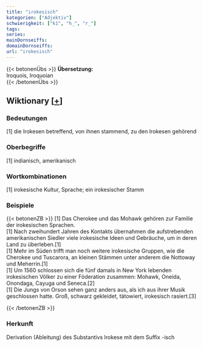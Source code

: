 ```yaml
---
title: "irokesisch"
kategorien: ["Adjektiv"]
schwierigkeit: ["k1", "h_", "r_"]
tags:
series:
mainDornseiffs:
domainDornseiffs:
url: "irokesisch"
---
```


{{< betonenÜbs >}}
**Übersetzung:**  
Iroquois, Iroquoian  
{{< /betonenÜbs >}}

## Wiktionary [[+](https://de.wiktionary.org/wiki/irokesisch)]

### Bedeutungen
[1] die Irokesen betreffend, von ihnen stammend, zu den Irokesen gehörend  

### Oberbegriffe
[1] indianisch, amerikanisch  

### Wortkombinationen
[1] irokesische Kultur, Sprache; ein irokesischer Stamm  

### Beispiele
{{< betonenZB >}}
[1] Das Cherokee und das Mohawk gehören zur Familie der irokesischen Sprachen.  
[1] Nach zweihundert Jahren des Kontakts übernahmen die aufstrebenden amerikanischen Siedler viele irokesische Ideen und Gebräuche, um in deren Land zu überleben.[1]  
[1] Mehr im Süden trifft man noch weitere irokesische Gruppen, wie die Cherokee und Tuscarora, an kleinen Stämmen unter anderem die Nottoway und Meherrin.[1]  
[1] Um 1560 schlossen sich die fünf damals in New York lebenden irokesischen Völker zu einer Föderation zusammen: Mohawk, Oneida, Onondaga, Cayuga und Seneca.[2]  
[1] Die Jungs von Orson sehen ganz anders aus, als ich aus ihrer Musik geschlossen hatte. Groß, schwarz gekleidet, tätowiert, irokesisch rasiert.[3]  

{{< /betonenZB >}}
### Herkunft
Derivation (Ableitung) des Substantivs Irokese mit dem Suffix -isch  


